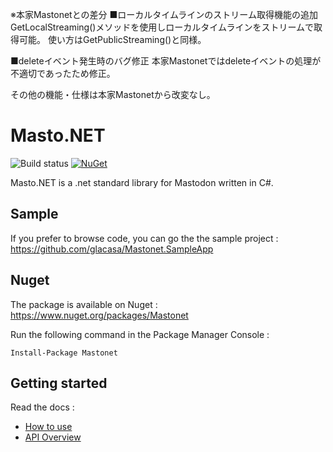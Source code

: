 ※本家Mastonetとの差分
■ローカルタイムラインのストリーム取得機能の追加
GetLocalStreaming()メソッドを使用しローカルタイムラインをストリームで取得可能。
使い方はGetPublicStreaming()と同様。

■deleteイベント発生時のバグ修正
本家Mastonetではdeleteイベントの処理が不適切であったため修正。

その他の機能・仕様は本家Mastonetから改変なし。

# Masto.NET

![Build status](https://glacasa.visualstudio.com/_apis/public/build/definitions/b2cc08b3-5c47-4294-b016-434c80d4059c/43/badge)
[![NuGet](https://img.shields.io/nuget/v/Mastonet.svg)](https://www.nuget.org/packages/Mastonet/)

Masto.NET is a .net standard library for Mastodon written in C#.

## Sample

If you prefer to browse code, you can go the the sample project : https://github.com/glacasa/Mastonet.SampleApp

## Nuget

The package is available on Nuget : https://www.nuget.org/packages/Mastonet 

Run the following command in the Package Manager Console  :

    Install-Package Mastonet


## Getting started

Read the docs :

- [How to use](https://github.com/glacasa/Mastonet/blob/master/DOC.md)
- [API Overview](https://github.com/glacasa/Mastonet/blob/master/API.md)